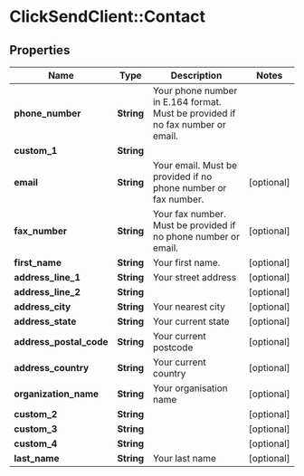# ClickSendClient::Contact

## Properties
Name | Type | Description | Notes
------------ | ------------- | ------------- | -------------
**phone_number** | **String** | Your phone number in E.164 format. Must be provided if no fax number or email. | 
**custom_1** | **String** |  | 
**email** | **String** | Your email. Must be provided if no phone number or fax number. | [optional] 
**fax_number** | **String** | Your fax number. Must be provided if no phone number or email. | [optional] 
**first_name** | **String** | Your first name. | [optional] 
**address_line_1** | **String** | Your street address | [optional] 
**address_line_2** | **String** |  | [optional] 
**address_city** | **String** | Your nearest city | [optional] 
**address_state** | **String** | Your current state | [optional] 
**address_postal_code** | **String** | Your current postcode | [optional] 
**address_country** | **String** | Your current country | [optional] 
**organization_name** | **String** | Your organisation name | [optional] 
**custom_2** | **String** |  | [optional] 
**custom_3** | **String** |  | [optional] 
**custom_4** | **String** |  | [optional] 
**last_name** | **String** | Your last name | [optional] 


